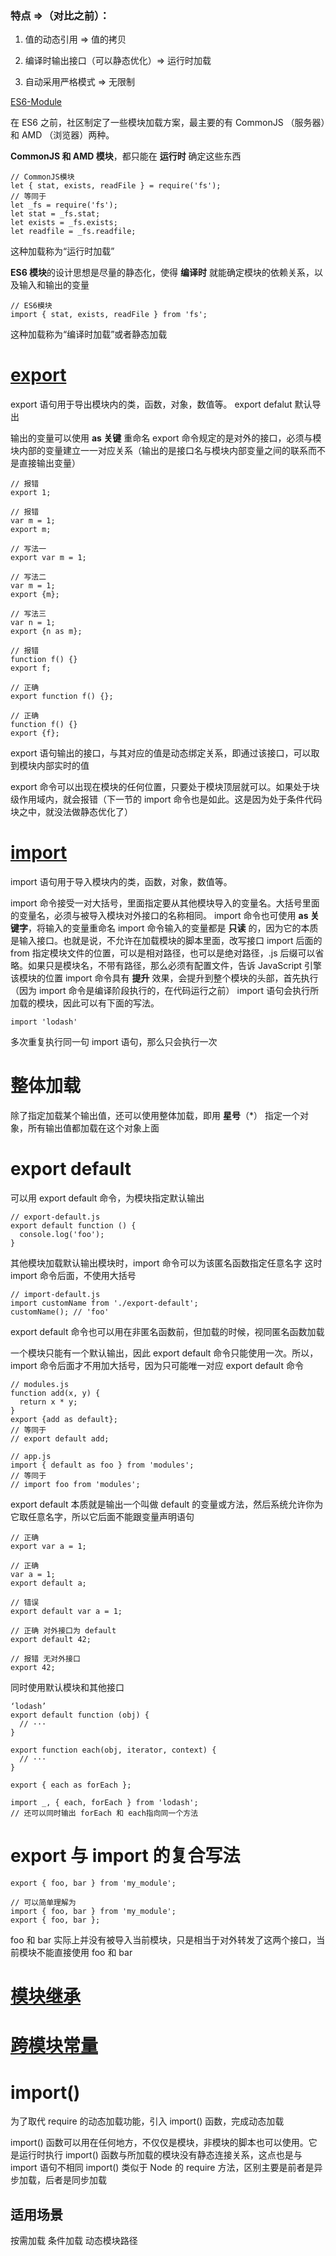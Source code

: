 ### 特点 =>（对比之前）：

1. 值的动态引用 => 值的拷贝

2. 编译时输出接口（可以静态优化）=> 运行时加载

3. 自动采用严格模式 => 无限制

[ES6-Module](http://es6.ruanyifeng.com/#docs/module)

在 ES6 之前，社区制定了一些模块加载方案，最主要的有 CommonJS （服务器）和 AMD （浏览器）两种。

**CommonJS 和 AMD 模块**，都只能在 **运行时** 确定这些东西

```
// CommonJS模块
let { stat, exists, readFile } = require('fs');
// 等同于
let _fs = require('fs');
let stat = _fs.stat;
let exists = _fs.exists;
let readfile = _fs.readfile;
```

这种加载称为“运行时加载”

**ES6 模块**的设计思想是尽量的静态化，使得 **编译时** 就能确定模块的依赖关系，以及输入和输出的变量

```
// ES6模块
import { stat, exists, readFile } from 'fs';
```

这种加载称为“编译时加载”或者静态加载

# [export](https://developer.mozilla.org/zh-CN/docs/Web/JavaScript/Reference/Statements/export#%E9%BB%98%E8%AE%A4%E5%AF%BC%E5%87%BA)

export 语句用于导出模块内的类，函数，对象，数值等。
export defalut 默认导出

输出的变量可以使用 **as 关键** 重命名
export 命令规定的是对外的接口，必须与模块内部的变量建立一一对应关系（输出的是接口名与模块内部变量之间的联系而不是直接输出变量）

```
// 报错
export 1;

// 报错
var m = 1;
export m;

// 写法一
export var m = 1;

// 写法二
var m = 1;
export {m};

// 写法三
var n = 1;
export {n as m};

// 报错
function f() {}
export f;

// 正确
export function f() {};

// 正确
function f() {}
export {f};
```

export 语句输出的接口，与其对应的值是动态绑定关系，即通过该接口，可以取到模块内部实时的值

export 命令可以出现在模块的任何位置，只要处于模块顶层就可以。如果处于块级作用域内，就会报错（下一节的 import 命令也是如此。这是因为处于条件代码块之中，就没法做静态优化了）

# [import](https://developer.mozilla.org/zh-CN/docs/Web/JavaScript/Reference/Statements/import)

import 语句用于导入模块内的类，函数，对象，数值等。

import 命令接受一对大括号，里面指定要从其他模块导入的变量名。大括号里面的变量名，必须与被导入模块对外接口的名称相同。
import 命令也可使用 **as 关键字**，将输入的变量重命名
import 命令输入的变量都是 **只读** 的，因为它的本质是输入接口。也就是说，不允许在加载模块的脚本里面，改写接口
import 后面的 from 指定模块文件的位置，可以是相对路径，也可以是绝对路径，.js 后缀可以省略。如果只是模块名，不带有路径，那么必须有配置文件，告诉 JavaScript 引擎该模块的位置
import 命令具有 **提升** 效果，会提升到整个模块的头部，首先执行（因为 import 命令是编译阶段执行的，在代码运行之前）
import 语句会执行所加载的模块，因此可以有下面的写法。

```
import 'lodash'
```

多次重复执行同一句 import 语句，那么只会执行一次

# 整体加载

除了指定加载某个输出值，还可以使用整体加载，即用 **星号**（\*） 指定一个对象，所有输出值都加载在这个对象上面

# export default

可以用 export default 命令，为模块指定默认输出

```
// export-default.js
export default function () {
  console.log('foo');
}
```

其他模块加载默认输出模块时，import 命令可以为该匿名函数指定任意名字
这时 import 命令后面，不使用大括号

```
// import-default.js
import customName from './export-default';
customName(); // 'foo'
```

export default 命令也可以用在非匿名函数前，但加载的时候，视同匿名函数加载

一个模块只能有一个默认输出，因此 export default 命令只能使用一次。所以，import 命令后面才不用加大括号，因为只可能唯一对应 export default 命令

```
// modules.js
function add(x, y) {
  return x * y;
}
export {add as default};
// 等同于
// export default add;

// app.js
import { default as foo } from 'modules';
// 等同于
// import foo from 'modules';
```

export default 本质就是输出一个叫做 default 的变量或方法，然后系统允许你为它取任意名字，所以它后面不能跟变量声明语句

```
// 正确
export var a = 1;

// 正确
var a = 1;
export default a;

// 错误
export default var a = 1;

// 正确 对外接口为 default
export default 42;

// 报错 无对外接口
export 42;
```

同时使用默认模块和其他接口

```
‘lodash’
export default function (obj) {
  // ···
}

export function each(obj, iterator, context) {
  // ···
}

export { each as forEach };
```

```
import _, { each, forEach } from 'lodash';
// 还可以同时输出 forEach 和 each指向同一个方法
```

# export 与 import 的复合写法

```
export { foo, bar } from 'my_module';

// 可以简单理解为
import { foo, bar } from 'my_module';
export { foo, bar };
```

foo 和 bar 实际上并没有被导入当前模块，只是相当于对外转发了这两个接口，当前模块不能直接使用 foo 和 bar

# [模块继承](http://es6.ruanyifeng.com/#docs/module#%E6%A8%A1%E5%9D%97%E7%9A%84%E7%BB%A7%E6%89%BF)

# [跨模块常量](http://es6.ruanyifeng.com/#docs/module#%E8%B7%A8%E6%A8%A1%E5%9D%97%E5%B8%B8%E9%87%8F)

# import()

为了取代 require 的动态加载功能，引入 import() 函数，完成动态加载

import() 函数可以用在任何地方，不仅仅是模块，非模块的脚本也可以使用。它是运行时执行
import() 函数与所加载的模块没有静态连接关系，这点也是与 import 语句不相同
import() 类似于 Node 的 require 方法，区别主要是前者是异步加载，后者是同步加载

## 适用场景

按需加载
条件加载
动态模块路径
